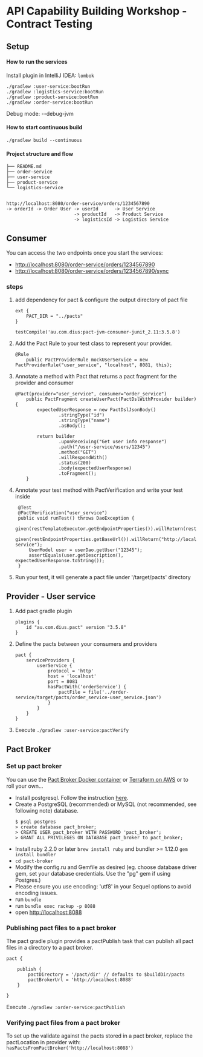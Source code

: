 # API Capability Building Workshop - Contract Testing

## Setup

#### How to run the services

Install plugin in IntelliJ IDEA: `lombok`

```
./gradlew :user-service:bootRun
./gradlew :logistics-service:bootRun
./gradlew :product-service:bootRun
./gradlew :order-service:bootRun
```

Debug mode: --debug-jvm

#### How to start continuous build
```
./gradlew build --continuous
```

#### Project structure and flow

```
├── README.md
├── order-service
├── user-service
├── product-service
└── logistics-service


http://localhost:8080/order-service/orders/1234567890
-> orderId -> Order User -> userId      -> User Service     
                         -> productId   -> Product Service
                         -> logisticsId -> Logistics Service

```

## Consumer

You can access the two endpoints once you start the services:
- [http://localhost:8080/order-service/orders/1234567890](http://localhost:8080/order-service/orders/1234567890)
- [http://localhost:8080/order-service/orders/1234567890/sync](http://localhost:8080/order-service/orders/1234567890/sync)

### steps
 1. add dependency for pact & configure the output directory of pact file
    ```
    ext {
        PACT_DIR = "../pacts"
    }

    testCompile('au.com.dius:pact-jvm-consumer-junit_2.11:3.5.8')

    ```
    
 2. Add the Pact Rule to your test class to represent your provider.
    ```
    @Rule
        public PactProviderRule mockUserService = new PactProviderRule("user_service", "localhost", 8081, this);

    ```
 3. Annotate a method with Pact that returns a pact fragment for the provider and consumer
    ```
    @Pact(provider="user_service", consumer="order_service")
        public PactFragment createUserPact(PactDslWithProvider builder) {
            expectedUserResponse = new PactDslJsonBody()
                    .stringType("id")
                    .stringType("name")
                    .asBody();
    
            return builder
                    .uponReceiving("Get user info response")
                    .path("/user-service/users/12345")
                    .method("GET")
                    .willRespondWith()
                    .status(200)
                    .body(expectedUserResponse)
                    .toFragment();
        }
    ```
 4. Annotate your test method with PactVerification and write your test inside
    ```
     @Test
     @PactVerification("user_service")
     public void runTest() throws DaoException {
         given(restTemplateExecutor.getEndpointProperties()).willReturn(restEndpointProperties);
         given(restEndpointProperties.getBaseUrl()).willReturn("http://localhost:8081/user-service");
         UserModel user = userDao.getUser("12345");
         assertEquals(user.getDescription(), expectedUserResponse.toString());
     }
    ```

 5. Run your test, it will generate a pact file under '/target/pacts' directory

 ## Provider - User service
 1. Add pact gradle plugin
    ```
    plugins {
        id "au.com.dius.pact" version "3.5.8"
    }
    ```
 2. Define the pacts between your consumers and providers
    ```
    pact {
    	serviceProviders {
    		userService {
    			protocol = 'http'
    			host = 'localhost'
    			port = 8081
    			hasPactWith('orderService') {
    				pactFile = file('../order-service/target/pacts/order_service-user_service.json')
    			}
    		}
    	}
    }
    ```
 3. Execute `./gradlew :user-service:pactVerify`

## Pact Broker
 ### Set up pact broker
 You can use the [Pact Broker Docker container](https://hub.docker.com/r/dius/pact-broker/) or [Terraform on AWS](https://github.com/nadnerb/terraform-pact-broker) or to roll your own...
 
 - Install postgresql. Follow the instruction [here](https://github.com/DiUS/pact_broker-docker/blob/master/POSTGRESQL.md#installation-of-non-docker-postgresql).
 - Create a PostgreSQL (recommended) or MySQL (not recommended, see following note) database.
    ```
    $ psql postgres
    > create database pact_broker;
    > CREATE USER pact_broker WITH PASSWORD 'pact_broker';
    > GRANT ALL PRIVILEGES ON DATABASE pact_broker to pact_broker;

 - Install ruby 2.2.0 or later `brew install ruby` and bundler >= 1.12.0 `gem install bundler`
 - `cd pact-broker`
 - Modify the config.ru and Gemfile as desired (eg. choose database driver gem, set your database credentials. Use the "pg" gem if using Postgres.)
 - Please ensure you use encoding: 'utf8' in your Sequel options to avoid encoding issues.
 - run `bundle`
 - run `bundle exec rackup -p 8088`
 - open [http://localhost:8088](http://localhost:8088)

 ### Publishing pact files to a pact broker

 The pact gradle plugin provides a pactPublish task that can publish all pact files in a directory to a pact broker.

    pact {

        publish {
            pactDirectory = '/pact/dir' // defaults to $buildDir/pacts
            pactBrokerUrl = 'http://localhost:8088'
        }

    }
    
 Execute `./gradlew :order-service:pactPublish` 
 
 ### Verifying pact files from a pact broker
 To set up the validate against the pacts stored in a pact broker, replace the pactLocation in provider with:
    ```
    hasPactsFromPactBroker('http://localhost:8088')
    ```
